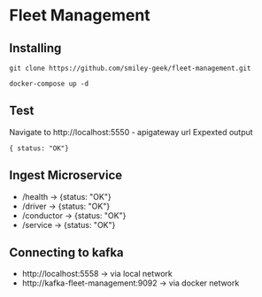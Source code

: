 # Fleet Management

## Installing 

``` 
git clone https://github.com/smiley-geek/fleet-management.git

docker-compose up -d
``` 

## Test

Navigate to http://localhost:5550 - apigateway url 
Expexted output 
```
{ status: "OK"}
```

## Ingest Microservice
- /health -> {status: "OK"}
- /driver -> {status: "OK"}
- /conductor -> {status: "OK"}
- /service -> {status: "OK"} 

## Connecting to kafka

- http://localhost:5558  -> via local network
- http://kafka-fleet-management:9092   -> via docker network

